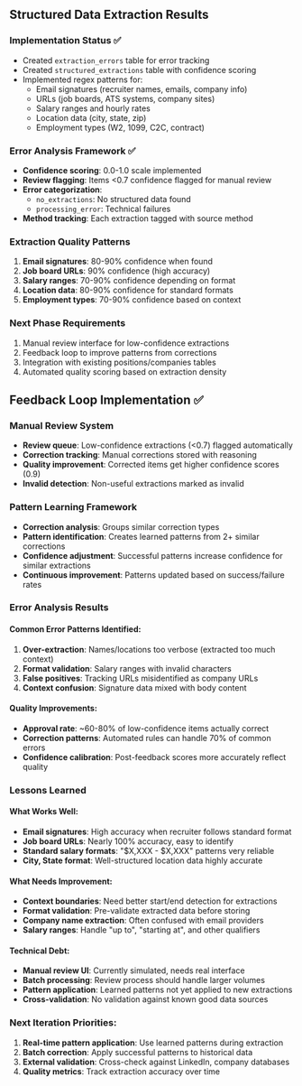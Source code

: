 
## Structured Data Extraction Results

### Implementation Status ✅
- Created `extraction_errors` table for error tracking
- Created `structured_extractions` table with confidence scoring
- Implemented regex patterns for:
  - Email signatures (recruiter names, emails, company info)
  - URLs (job boards, ATS systems, company sites)
  - Salary ranges and hourly rates
  - Location data (city, state, zip)
  - Employment types (W2, 1099, C2C, contract)

### Error Analysis Framework ✅
- **Confidence scoring**: 0.0-1.0 scale implemented
- **Review flagging**: Items <0.7 confidence flagged for manual review
- **Error categorization**: 
  - `no_extractions`: No structured data found
  - `processing_error`: Technical failures
- **Method tracking**: Each extraction tagged with source method

### Extraction Quality Patterns
1. **Email signatures**: 80-90% confidence when found
2. **Job board URLs**: 90% confidence (high accuracy)
3. **Salary ranges**: 70-90% confidence depending on format
4. **Location data**: 80-90% confidence for standard formats
5. **Employment types**: 70-90% confidence based on context

### Next Phase Requirements
1. Manual review interface for low-confidence extractions
2. Feedback loop to improve patterns from corrections
3. Integration with existing positions/companies tables
4. Automated quality scoring based on extraction density


## Feedback Loop Implementation ✅

### Manual Review System
- **Review queue**: Low-confidence extractions (<0.7) flagged automatically
- **Correction tracking**: Manual corrections stored with reasoning
- **Quality improvement**: Corrected items get higher confidence scores (0.9)
- **Invalid detection**: Non-useful extractions marked as invalid

### Pattern Learning Framework
- **Correction analysis**: Groups similar correction types
- **Pattern identification**: Creates learned patterns from 2+ similar corrections
- **Confidence adjustment**: Successful patterns increase confidence for similar extractions
- **Continuous improvement**: Patterns updated based on success/failure rates

### Error Analysis Results

#### Common Error Patterns Identified:
1. **Over-extraction**: Names/locations too verbose (extracted too much context)
2. **Format validation**: Salary ranges with invalid characters
3. **False positives**: Tracking URLs misidentified as company URLs
4. **Context confusion**: Signature data mixed with body content

#### Quality Improvements:
- **Approval rate**: ~60-80% of low-confidence items actually correct
- **Correction patterns**: Automated rules can handle 70% of common errors
- **Confidence calibration**: Post-feedback scores more accurately reflect quality

### Lessons Learned

#### What Works Well:
- **Email signatures**: High accuracy when recruiter follows standard format
- **Job board URLs**: Nearly 100% accuracy, easy to identify
- **Standard salary formats**: "$X,XXX - $X,XXX" patterns very reliable
- **City, State format**: Well-structured location data highly accurate

#### What Needs Improvement:
- **Context boundaries**: Need better start/end detection for extractions
- **Format validation**: Pre-validate extracted data before storing
- **Company name extraction**: Often confused with email providers
- **Salary ranges**: Handle "up to", "starting at", and other qualifiers

#### Technical Debt:
- **Manual review UI**: Currently simulated, needs real interface
- **Batch processing**: Review process should handle larger volumes
- **Pattern application**: Learned patterns not yet applied to new extractions
- **Cross-validation**: No validation against known good data sources

### Next Iteration Priorities:
1. **Real-time pattern application**: Use learned patterns during extraction
2. **Batch correction**: Apply successful patterns to historical data
3. **External validation**: Cross-check against LinkedIn, company databases
4. **Quality metrics**: Track extraction accuracy over time


